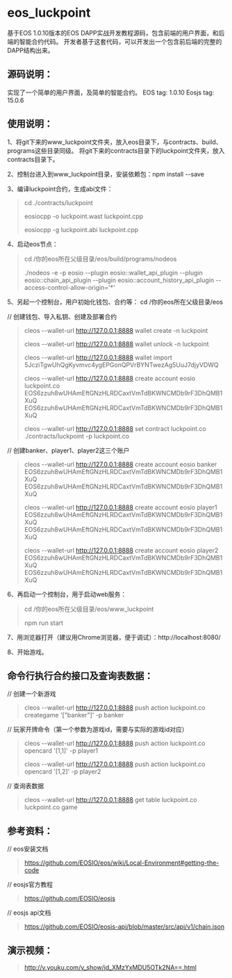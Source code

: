 # eos_luckpoint
基于EOS 1.0.10版本的EOS DAPP实战开发教程源码，包含前端的用户界面，和后端的智能合约代码。
开发者基于这套代码，可以开发出一个包含前后端的完整的DAPP结构出来。

源码说明：
-----------------------------------
实现了一个简单的用户界面，及简单的智能合约。
EOS tag: 1.0.10
Eosjs tag: 15.0.6


使用说明：
-----------------------------------

1、将git下来的www_luckpoint文件夹，放入eos目录下，与contracts、build、programs这些目录同级。
  将git下来的contracts目录下的luckpoint文件夹，放入contracts目录下。

2、控制台进入到www_luckpoint目录，安装依赖包：npm install --save

3、编译luckpoint合约，生成abi文件：
> cd ./contracts/luckpoint
>
> eosiocpp -o luckpoint.wast luckpoint.cpp
>
> eosiocpp -g luckpoint.abi luckpoint.cpp
>

4、启动eos节点：
> cd /你的eos所在父级目录/eos/build/programs/nodeos
>
> ./nodeos -e -p eosio --plugin eosio::wallet_api_plugin --plugin eosio::chain_api_plugin --plugin eosio::account_history_api_plugin --access-control-allow-origin='*'

5、另起一个控制台，用户初始化钱包、合约等：
  cd /你的eos所在父级目录/eos

  // 创建钱包、导入私钥、创建及部署合约
> cleos --wallet-url http://127.0.0.1:8888 wallet create -n luckpoint
>
> cleos --wallet-url http://127.0.0.1:8888 wallet unlock -n luckpoint
>
> cleos --wallet-url http://127.0.0.1:8888 wallet import 5JcziTgwUhQgKyvmvc4ygEPGonQPVrBYNTwezAg5UuJ7djyVDWQ 
>
> cleos --wallet-url http://127.0.0.1:8888 create account eosio luckpoint.co EOS6zzuh8wUHAmEftGNzHLRDCaxtVmTdBKWNCMDb9rF3DhQMB1XuQ EOS6zzuh8wUHAmEftGNzHLRDCaxtVmTdBKWNCMDb9rF3DhQMB1XuQ
>
> cleos --wallet-url http://127.0.0.1:8888 set contract luckpoint.co ./contracts/luckpoint -p luckpoint.co

  // 创建banker、player1、player2这三个账户
>
> cleos --wallet-url http://127.0.0.1:8888 create account eosio banker EOS6zzuh8wUHAmEftGNzHLRDCaxtVmTdBKWNCMDb9rF3DhQMB1XuQ EOS6zzuh8wUHAmEftGNzHLRDCaxtVmTdBKWNCMDb9rF3DhQMB1XuQ
>
> cleos --wallet-url http://127.0.0.1:8888 create account eosio player1 EOS6zzuh8wUHAmEftGNzHLRDCaxtVmTdBKWNCMDb9rF3DhQMB1XuQ EOS6zzuh8wUHAmEftGNzHLRDCaxtVmTdBKWNCMDb9rF3DhQMB1XuQ
>
> cleos --wallet-url http://127.0.0.1:8888 create account eosio player2 EOS6zzuh8wUHAmEftGNzHLRDCaxtVmTdBKWNCMDb9rF3DhQMB1XuQ EOS6zzuh8wUHAmEftGNzHLRDCaxtVmTdBKWNCMDb9rF3DhQMB1XuQ
>

6、再启动一个控制台，用于启动web服务：
> cd /你的eos所在父级目录/eos/www_luckpoint
>
> npm run start
>

7、用浏览器打开（建议用Chrome浏览器，便于调试）：http://localhost:8080/

8、开始游戏。


命令行执行合约接口及查询表数据：
-----------------------------------

// 创建一个新游戏
>
> cleos --wallet-url http://127.0.0.1:8888 push action luckpoint.co creategame '["banker"]' -p banker
>
>

// 玩家开牌命令（第一个参数为游戏id，需要与实际的游戏id对应）
>
> cleos --wallet-url http://127.0.0.1:8888 push action luckpoint.co opencard '[1,1]' -p player1
>
> cleos --wallet-url http://127.0.0.1:8888 push action luckpoint.co opencard '[1,2]' -p player2
>
>

// 查询表数据
>
> cleos --wallet-url http://127.0.0.1:8888 get table luckpoint.co luckpoint.co game
>
>

参考资料：
-----------------------------------

// eos安装文档
>
> https://github.com/EOSIO/eos/wiki/Local-Environment#getting-the-code
>

// eosjs官方教程
>
> https://github.com/EOSIO/eosjs
>

// eosjs api文档
>
> https://github.com/EOSIO/eosjs-api/blob/master/src/api/v1/chain.json
>

演示视频：
-----------------------------------
> http://v.youku.com/v_show/id_XMzYxMDU5OTk2NA==.html
>

